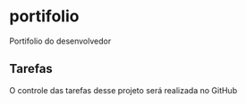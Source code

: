 # portifolio
Portifolio do desenvolvedor

## Tarefas

O controle das tarefas desse projeto será realizada no GitHub


